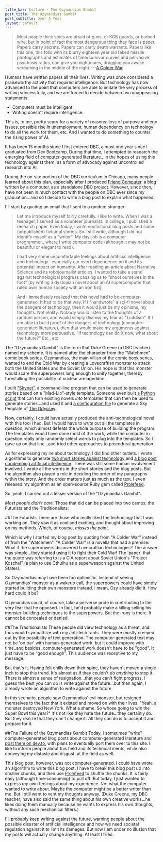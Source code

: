 ```yaml
---
title_bar: Culture - The Ozymandias Gambit
post_title: The Ozymandias Gambit
post_subtitle: Over A Year
layout: default
---
```

>Most people think spies are afraid of guns, or KGB guards, or barbed wire, but in point of fact the most dangerous thing they face is paper. Papers carry secrets. Papers can carry death warrants. Papers like this one, this folio with its blurry eighteen year old faked missile photographs and estimates of time/survivor curves and pervasive psychosis ratios, can give you nightmares, dragging you awake screaming in the middle of the night.---[A Colder War](http://www.infinityplus.co.uk/stories/colderwar.htm)

Humans have written papers all their lives. Writing was once considered a praiseworthy activity that required intelligence.  But technology has now advanced to the point that computers are able to imitate the very process of writing successfully, and we are forced to decide between two unappeasing statements:

 - Computers must be intelligent.
 - Writing doesn't require intelligence.

This is, to me, pretty scary for a variety of reasons: loss of purpose and ego issues, possible rise in unemployment, human dependency on technology to do all the work for them, etc. And I wanted to do something to counter the rising power of AI.

It has been 15 months since I first entered DBC, almost one year since I graduated from Dev Bootcamp. During that time, I attempted to research the emerging field of computer-generated literature...in the hopes of using this technology against them, as a form of advocacy against uncontrolled research into AI.

During the on-site portion of the DBC curriculum in Chicago, many people learned about this plan, especially after I produced [Friend Computer](https://github.com/tra38/FriendComputer), a blog written by a computer, as a standalone DBC project. However, since then, I have not been in much contact with the people on DBC ever since my graduation...and so I decide to write a blog post to explain what happened.

I'll start by quoting an email that I sent to a random stranger:

>Let me introduce myself fairly carefully. I like to write. When I was a teenager, I served as a volunteer journalist. In college, I published a research paper. Even today, I write nonfictional blog posts and some (unpublished) fictional stories. So I still write, although I do not identify myself as a "writer". My day-job is a computer programmer...where I write computer code (although it may not be beautiful or elegant to read).

>I had very some uncomfortable feelings about artificial intelligence and technology...especially our overt dependence on it and its potential impact on humanity. After reading an article about Narrative Science and its robojournalist articles, I wanted to take a stand against technological progress causing us to "shoot ourselves in the foot" [by writing a dystopian novel about an AI supercomputer that ruled over human society with an iron fist].

>And I immediately realized that this novel had to be computer-generated. It had to be that way. If I "handwrote" a sci-fi novel about the dangers of technology, then it would just be my opinions, my thoughts. Not reality. Nobody would listen to the thoughts of a random person, and would simply dismiss my fear as "Luddism". If I am able to build proof of the dangers of technology (computer-generated literature), then that would make my arguments against technology more persuasive. "If technology can do X now, what about the future?" Etc., etc.

The "Ozymandias Gambit" is the term that Duke Greene (a DBC teacher) named my scheme. It is named after the character from the "Watchmen" comic book series. Ozymandias, the main villian of the comic book series, wanted to end the Cold War by creating a Lovecraftian monster to attack both the United States and the Soviet Union. His hope is that this monster would scare the superpowers long enough to unify together, thereby forestalling the possibility of nuclear armageddon.

I built ["Skynet"](https://github.com/tra38/Skynet), a command-line program that can be used to generate stories based on a "Mad-Lib"-style template. Someone even built [a Python script](https://github.com/enkiv2/Skynet/blob/master/txt2sky.py) that can turn existing novels *into* templates that can then be used to generate stories...and used it and [a configuration file](https://github.com/enkiv2/Skynet/blob/master/odyssey.dict) to generate a Sky template of [The Odyssey](https://github.com/enkiv2/Skynet/blob/master/odyssey.sky).

Now, certainly, I could have actually produced the anti-technological novel with this tool I had. But I would have to *write* out all the templates in question, which almost defeats the whole purpose of building the program. The templates would have done most of the work, while the computer in question really only randomly select words to plug into the templates. So I gave up on that line...and tried other approaches to procedural generation.

As for expressing my ire about technology, I did find other outlets. I wrote algorithms to generate [two short stories against technology](https://medium.com/laughter-in-the-singularity) and [a blog post condemning artificial intelligence](tra38.github.io/blog/ai3.html). There was still some human involvement involved. I wrote all the words in the short stories and the blog posts. But the algorithm also played a role in deciding the order of my paragraphs within the story. And the order matters just as much as the text. I even released my algorithm as an open-source Ruby gem called [Prolefeed](https://github.com/tra38/Prolefeed).

So, yeah, I carried out a lesser version of the "Ozymandias Gambit".

*Most people didn't care.* Those that did can be placed into two camps, the Futurists and the Traditionalists:

##The Futurists
There are those who really liked the technology that I was working on. They saw it as cool and exciting, and thought about improving on my methods. Which, of course, *misses the point.*

Which is why I started my blog post by quoting from "A Colder War" instead of from the "Watchmen". "A Colder War" is a novella that had a premise: What if the superpowers discovered Lovecraftian technologies? The answer was simple...they started using it to fight their Cold War! The 'paper' that the quote was referring to is a CIA report about Soviet Union's "Project Koschei" (a plan to use Cthulhu as a superweapon against the United States).

So Ozymandias may have been too optimistic. Instead of seeing Ozymandias' monster as a wakeup call, the superpowers could have simply started building their own monsters instead. I mean, Ozy already did it. How hard could it be?

Ozymandias could, of course, take a perverse pride in contributing to the very fear that he opposed. In fact, he'd probably make a killing selling his monster-building techniques to the superpowers. But the irony is there. It cannot be concealed or denied.

##The Traditionalists
These people did view technology as a threat, and thus would sympathize with my anti-tech rants. They were mostly creeped out by the possibility of text generation. The computer-generated text may not be 'on par' with human-generated work, but it could improve with time..and besides, computer-generated work doesn't have to be "good". It just have to be "good enough". This audience was receptive to my message.

But that's it. Having felt chills down their spine, they haven't moved a single inch to stop this trend. It's almost as if they couldn't *do anything* to stop it. There is almost a sense of resignation...that you can't fight progress. I guess the best you can do is write against the future...but then again, I already wrote an algorithm to write against the future.

In this scenario, people saw Ozymandias' evil monster, but resigned themselves to the fact that it existed and moved on with their lives. "Yeah, a monster destroyed New York. What a shame. So whose going to win the Super Bowl this year?" It's not like they hate the future...they certainly do. But they realize that they can't change it. All they can do is to accept it and prepare for it.

##The Failure of the Ozymandias Gambit
Today, I sometimes "write" computer-generated blog posts about computer-generated literature and [post them on dev.to](https://dev.to/tra), with plans to eventually port them over to this site. I like to inform people about this field and its technical merits, while also conveying my distaste and disgust. at the field as well.

This blog post, however, was not computer-generated. I could have wrote an algorithm to write this blog post. I have to break this blog post up into smaller chunks, and then use [Prolefeed](https://github.com/tra38/Prolefeed) to shuffle the chunks. It is fairly easy (although time-consuming) to pull off. But today, I just wanted to express *my* own feelings about my experience. Not what the computer wanted to write about. Maybe the computer might be a better writer than me. But I still want to vent my thoughts anyway. (Duke Greene, my DBC teacher, have also said the same thing about his own creative works...he likes doing them manually because he wants to express his own thoughts, without any such mechanical filters.)

I'll probably keep writing against the future, warning people about the possible disaster of artificial intelligence and how we need societal regulation against it to limit its damages. But now I am under no illusion that my posts will actually change anything. At least I tried.